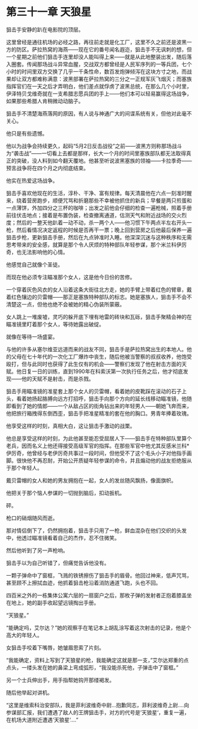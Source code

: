 # 第三十一章 天狼星



狙击手安静的趴在电影院的顶层。

这里曾经是通往机场的必经之路，再往前走就是化工厂，这里不久之前还是波黑一方的防区。萨拉热窝的海燕——现在它的番号闻名遐迩，狙击手不无讽刺的想，但一个星期之前他们狙击手连里却没人能叫得上来——就是从此地整装出发，随后落入圈套。传闻那场战斗异常血腥，交战双方都曾经是人民军序列的一等兵团，七个小时的时间里双方交换了几乎一千条性命，数百发炮弹倾泻在这块方寸之地，而战果却让双方都难称满意：波黑部署在萨拉热窝的三分之一正规军灰飞烟灭；而塞族指挥官们在一天之后才弄明白，他们差点就俘虏了波黑总统，在那么几个小时里，伊泽特贝戈维奇就在一支希腊志愿兵团的手上——他们本可以轻易赢得这场战争，如果那些希腊人肯稍微动动脑子。

狙击手不清楚海燕落网的原因，有人说与神通广大的间谍系统有关，但他对此毫不关心。

他只是有些遗憾。

他以为战争会持续更久，起码“5月2日反击战役”之前——波黑方则称那场战斗为“袭击战”——一切看上去都是那样，长大一个月的时间里塞族部队都无法取得真正的突破，没人料到如今翻天覆地。他甚至听说波黑塞族的领袖——卡拉季奇——预言战争将在四个月之内彻底结束。

他实在热爱这场战争。

狙击手喜欢他现在的生活，淳朴、干净、富有规律。每天清晨他在六点一刻准时醒来，绕着营房跑步，顺便咒骂和折磨那些不幸被他抓住的新兵；早餐是两只煎蛋和一点薄饼，外加四分之三杯的咖啡；出发之前他会仔细的检查一遍枪械，照着手册前往伏击地点；接着是布置伪装，检查撤离通道，估测天气和附近战场的交火烈度；然后的一整天他趴着一动不动，杀一两个人——他习惯下午两点半左右开头一枪，然后看情况决定返程的时候是否再干一票；晚上回到营房之后他最后保养一遍狙击步枪，更新狙击手册，然后在九点钟准时入睡。他深深沉迷与这种秩序和无需思考带来的安全感，就算是那个令人厌烦的特种部队年轻参谋，那个米兰科伊厉奇，也无法影响他的心情。

他感觉自己就像个圣徒。

而现在他必须专注瞄准那个女人，这是他今日份的苦修。

一个穿着灰色风衣的女人沿着这条大街往北方走，她的手臂上带着红色的臂章，戴着红色镶边的贝雷帽——那正是塞族特种部队的标志。她是塞族人，狙击手不会不清楚这一点，但他也绝不会被她的精心伪装所蒙蔽。

女人跳上一堆废墟，灵巧的躲开底下埋有地雷的砖块和瓦砾，狙击手聚精会神的在瞄准镜里盯着那个女人，等待她露出破绽。

就像在等待一场盛宴。

与他的许多从塞尔维亚远道而来的战友不同，狙击手是萨拉热窝出生的本地人。他的父母在七十年代的一次化工厂爆炸中丧生，随后他被当警察的叔叔收养，他饱受殴打，但与此同时也获得了此生仅有的机会——警察们发现了他在射击方面的天赋。他日复一日的训练，直到1990年在科索沃第一次执行任务之后，他才彻底发现——他的天赋不是射击，而是杀戮。

狙击手用瞄准镜的准星套上那个女人的贝雷帽，看着她的皮靴踩在滚动的石子上头，看着她扬起胳膊向远方打招呼，狙击手向那个方向的延长线移动瞄准镜，他随即看到了她的情郎——一个从敌占区的街角钻出来的年轻男人——朝她飞奔而来，他把旅行箱拽得东倒西歪，狙击手把准星精准的套在他的胸口。男青年捧着玫瑰。

他享受这样的时刻，真相大白，这让狙击手激动的战栗。

他总是享受这样的时刻，为此他甚至能忍受屈居人下——狙击手在特种部队里算个老兵，因而名义上他还得接受高级军官的指挥。在那些军官中他尤其反感米兰科*伊厉奇，他曾经与老伊厉奇共事过一段时间，但他受不了这个毛头小子对他指手画脚。很快他不再忍耐，开始公开质疑年轻参谋的命令，并且煽动他的战友拒绝服从于那个年轻人。

戴贝雷帽的女人和她的男友拥抱在一起，女人的发丝随风飘扬，像面旗帜。

他把关于那个恼人参谋的一切抛到脑后，扣动扳机。

砰。

枪口的硝烟随风而逝。

那对情侣倒下了，仍然拥抱着，狙击手只用了一枪，鲜血混杂在他们交织的头发中，他透过瞄准镜看着自己的杰作，忍不住微笑。

然后他听到了另一声枪响。

狙击手以为自己听错了，但痛觉告诉他没有。

一颗子弹命中了窗框，飞溅的铁锈擦伤了狙击手的眉骨。他回过神来，低声咒骂，甚至顾不上擦拭血迹，他抓着狙击枪沿着消防通道飞跑，头也不回。

四百米之外的一栋集体公寓六层的一扇窗户之后，那枚子弹的发射者正抱着膝盖坐在地上，她的副手收起望远镜掏出手册。

“天狼星。”

“能确定吗，艾尔达？”她的观察手在笔记本上胡乱涂写着这次射击的记录，他是个高大的年轻人。

女狙击手咬着下嘴唇，她皱眉思索了片刻。

“我能确定，资料上写到了天狼星的枪，我能确定这就是那一支，”艾尔达郑重的点点头，一缕头发在她的鼻梁上弯成弧形，“我没能杀死他，子弹击中了窗框。”

另一个士兵伸出手，用手指帮她钩开那缕褐发。

随后他举起对讲机。

“这里是维索科治安部队，我是菲利波维奇中尉...抱歉同志，菲利波维奇上尉....向参谋部汇报，我们遭遇了敌人的王牌狙击手，对方的代号是’天狼星‘，重复一遍，在机场大道附近遭遇’天狼星‘....”

